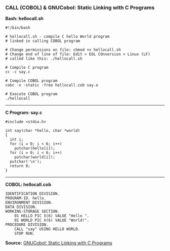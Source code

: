 ### CALL (COBOL) & GNUCobol: Static Linking with C Programs


**Bash: hellocall.sh**

```
#!/bin/bash

# hellocall.sh - compile C hello World program 
# linked in calling COBOL program

# Change permissions on file: chmod +x hellocall.sh
# Change end of line of file: Edit > EOL COnversion > Linux (LF)  
# called like this: ./hellocall.sh 

# Compile C program
cc -c say.c

# Compile COBOL program
cobc -x -static -free hellocall.cob say.o

# Execute COBOL program
./hellocall
```

---
**C Program: say.c**

```
#include <stdio.h>

int say(char *hello, char *world)
{
  int i;
  for (i = 0; i < 6; i++)
    putchar(hello[i]);
  for (i = 0; i < 6; i++)
    putchar(world[i]);
  putchar('\n');
  return 0;
}
```

---
**COBOL: hellocall.cob** 

```
IDENTIFICATION DIVISION.
PROGRAM-ID. hello.
ENVIRONMENT DIVISION.
DATA DIVISION.
WORKING-STORAGE SECTION.
	01 HELLO PIC X(6) VALUE "Hello ".
	01 WORLD PIC X(6) VALUE "World!".
PROCEDURE DIVISION.
	CALL "say" USING HELLO WORLD.
	STOP RUN.
```

**Source:** [GNUCobol: Static Linking with C Programs](https://gnucobol.sourceforge.io/historical/open-cobol/Static-COBOL-to-C.html) 


